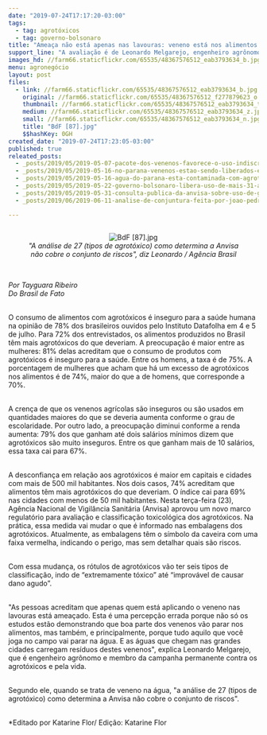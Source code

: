 ```yaml
---
date: "2019-07-24T17:17:20-03:00"
tags:
  - tag: agrotóxicos
  - tag: governo-bolsonaro
title: "Ameaça não está apenas nas lavouras: veneno está nos alimentos e na água das cidades"
support_line: "A avaliação é de Leonardo Melgarejo, engenheiro agrônomo e membro da Campanha Contra Agrotóxicos "
images_hd: //farm66.staticflickr.com/65535/48367576512_eab3793634_b.jpg
menu: agronegócio
layout: post
files:
  - link: //farm66.staticflickr.com/65535/48367576512_eab3793634_b.jpg
    original: //farm66.staticflickr.com/65535/48367576512_f277879623_o.jpg
    thumbnail: //farm66.staticflickr.com/65535/48367576512_eab3793634_t.jpg
    medium: //farm66.staticflickr.com/65535/48367576512_eab3793634_z.jpg
    small: //farm66.staticflickr.com/65535/48367576512_eab3793634_n.jpg
    title: "BdF [87].jpg"
    $$hashKey: 0GH
created_date: "2019-07-24T17:23:05-03:00"
published: true
releated_posts:
  - _posts/2019/05/2019-05-07-pacote-dos-venenos-favorece-o-uso-indiscriminado-de-agrotoxicos-nas-lavouras-brasileiras.md
  - _posts/2019/05/2019-05-16-no-parana-venenos-estao-sendo-liberados-em-ritmo-insano.md
  - _posts/2019/05/2019-05-16-agua-do-parana-esta-contaminada-com-agrotoxico.md
  - _posts/2019/05/2019-05-22-governo-bolsonaro-libera-uso-de-mais-31-agrotoxicos.md
  - _posts/2019/05/2019-05-31-consulta-publica-da-anvisa-sobre-uso-de-glifosato-veja-como-participar.md
  - _posts/2019/06/2019-06-11-analise-de-conjuntura-feita-por-joao-pedro-stedile.md

---
```

<div style="text-align:center">
<figure class="image" style="display:inline-block"><img alt="BdF [87].jpg" src="//farm66.staticflickr.com/65535/48367576512_eab3793634_b.jpg" />
<figcaption><em>&quot;A&nbsp;an&aacute;lise de 27 (tipos de agrot&oacute;xico) como determina a Anvisa n&atilde;o cobre o conjunto de riscos&quot;, diz Leonardo / Ag&ecirc;ncia Brasil</em></figcaption>
</figure>
</div>

<p><br />
<em>Por Tayguara Ribeiro<br />
Do Brasil de Fato&nbsp;</em></p>

<p><br />
O consumo de alimentos com agrot&oacute;xicos &eacute; inseguro para a sa&uacute;de humana na opini&atilde;o de 78% dos brasileiros ouvidos pelo Instituto Datafolha em 4 e 5 de julho. Para 72% dos entrevistados, os alimentos produzidos no Brasil t&ecirc;m mais agrot&oacute;xicos do que deveriam. A preocupa&ccedil;&atilde;o &eacute; maior entre as mulheres: 81% delas acreditam que o consumo de produtos com agrot&oacute;xicos &eacute; inseguro para a sa&uacute;de. Entre os homens, a taxa &eacute; de 75%. A porcentagem de mulheres que acham que h&aacute; um excesso de agrot&oacute;xicos nos alimentos &eacute; de 74%, maior do que a de homens, que corresponde a 70%.<br />
&nbsp;</p>

<p>A cren&ccedil;a de que os venenos agr&iacute;colas s&atilde;o inseguros ou s&atilde;o usados em quantidades maiores do que se deveria aumenta conforme o grau de escolaridade. Por outro lado, a preocupa&ccedil;&atilde;o diminui conforme a renda aumenta: 79% dos que ganham at&eacute; dois sal&aacute;rios m&iacute;nimos dizem que agrot&oacute;xicos s&atilde;o muito inseguros. Entre os que ganham mais de 10 sal&aacute;rios, essa taxa cai para 67%.<br />
&nbsp;</p>

<p>A desconfian&ccedil;a em rela&ccedil;&atilde;o aos agrot&oacute;xicos &eacute; maior em capitais e cidades com mais de 500 mil habitantes. Nos dois casos, 74% acreditam que alimentos t&ecirc;m mais agrot&oacute;xicos do que deveriam. O &iacute;ndice cai para 69% nas cidades com menos de 50 mil habitantes. Nesta ter&ccedil;a-feira (23), Ag&ecirc;ncia Nacional de Vigil&acirc;ncia Sanit&aacute;ria (Anvisa) aprovou um novo marco regulat&oacute;rio para avalia&ccedil;&atilde;o e classifica&ccedil;&atilde;o toxicol&oacute;gica dos agrot&oacute;xicos. Na pr&aacute;tica, essa medida vai mudar o que &eacute; informado nas embalagens dos agrot&oacute;xicos. Atualmente, as embalagens t&ecirc;m o s&iacute;mbolo da caveira com uma faixa vermelha, indicando o perigo, mas sem detalhar quais s&atilde;o riscos.<br />
&nbsp;</p>

<p>Com essa mudan&ccedil;a, os r&oacute;tulos de agrot&oacute;xicos v&atilde;o ter seis tipos de classifica&ccedil;&atilde;o, indo de &ldquo;extremamente t&oacute;xico&rdquo; at&eacute; &ldquo;improv&aacute;vel de causar dano agudo&rdquo;.<br />
&nbsp;</p>

<p>&quot;As pessoas acreditam que apenas quem est&aacute; aplicando o veneno nas lavouras est&aacute; amea&ccedil;ado. Esta &eacute; uma percep&ccedil;&atilde;o errada porque n&atilde;o s&oacute; os estudos est&atilde;o demonstrando que boa parte dos venenos v&atilde;o parar nos alimentos, mas tamb&eacute;m, e principalmente, porque tudo aquilo que voc&ecirc; joga no campo vai parar na &aacute;gua. E as &aacute;guas que chegam nas grandes cidades carregam res&iacute;duos destes venenos&quot;, explica Leonardo Melgarejo, que &eacute; engenheiro agr&ocirc;nomo e membro da campanha permanente contra os agrot&oacute;xicos e pela vida.<br />
&nbsp;</p>

<p>Segundo ele, quando se trata de veneno na &aacute;gua, &quot;a an&aacute;lise de 27 (tipos de agrot&oacute;xico) como determina a Anvisa n&atilde;o cobre o conjunto de riscos&quot;.</p>

<p><br />
*Editado por&nbsp;Katarine Flor/&nbsp;Edi&ccedil;&atilde;o: Katarine Flor</p>

